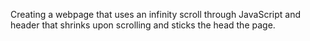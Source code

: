Creating a webpage that uses an infinity scroll through JavaScript and header that shrinks upon scrolling and sticks the head the page.
